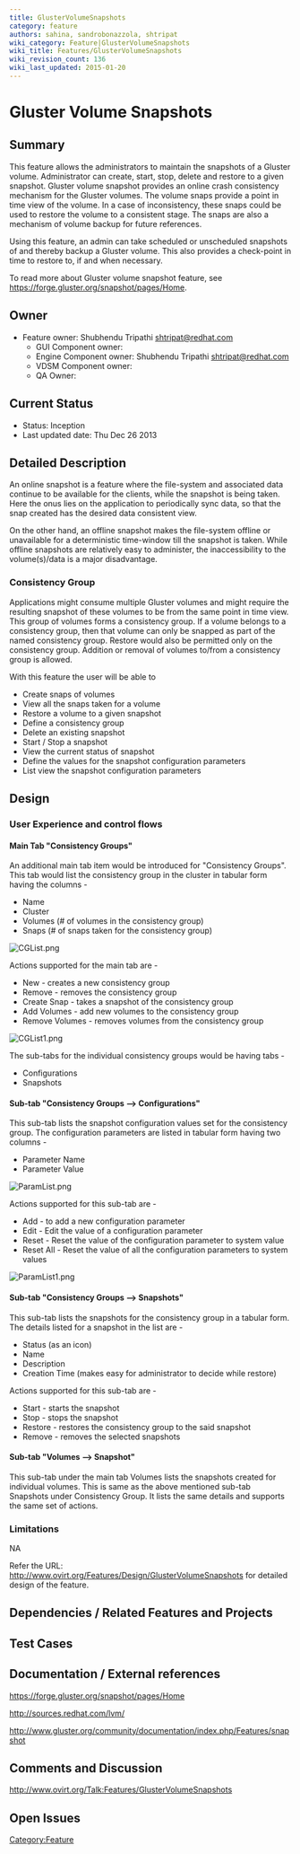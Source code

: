 ```yaml
---
title: GlusterVolumeSnapshots
category: feature
authors: sahina, sandrobonazzola, shtripat
wiki_category: Feature|GlusterVolumeSnapshots
wiki_title: Features/GlusterVolumeSnapshots
wiki_revision_count: 136
wiki_last_updated: 2015-01-20
---
```


# Gluster Volume Snapshots

## Summary

This feature allows the administrators to maintain the snapshots of a Gluster volume. Administrator can create, start, stop, delete and restore to a given snapshot. Gluster volume snapshot provides an online crash consistency mechanism for the Gluster volumes. The volume snaps provide a point in time view of the volume. In a case of inconsistency, these snaps could be used to restore the volume to a consistent stage. The snaps are also a mechanism of volume backup for future references.

Using this feature, an admin can take scheduled or unscheduled snapshots of and thereby backup a Gluster volume. This also provides a check-point in time to restore to, if and when necessary.

To read more about Gluster volume snapshot feature, see <https://forge.gluster.org/snapshot/pages/Home>.

## Owner

*   Feature owner: Shubhendu Tripathi <shtripat@redhat.com>
    -   GUI Component owner:
    -   Engine Component owner: Shubhendu Tripathi <shtripat@redhat.com>
    -   VDSM Component owner:
    -   QA Owner:

## Current Status

*   Status: Inception
*   Last updated date: Thu Dec 26 2013

## Detailed Description

An online snapshot is a feature where the file-system and associated data continue to be available for the clients, while the snapshot is being taken. Here the onus lies on the application to periodically sync data, so that the snap created has the desired data consistent view.

On the other hand, an offline snapshot makes the file-system offline or unavailable for a deterministic time-window till the snapshot is taken. While offline snapshots are relatively easy to administer, the inaccessibility to the volume(s)/data is a major disadvantage.

### Consistency Group

Applications might consume multiple Gluster volumes and might require the resulting snapshot of these volumes to be from the same point in time view. This group of volumes forms a consistency group. If a volume belongs to a consistency group, then that volume can only be snapped as part of the named consistency group. Restore would also be permitted only on the consistency group. Addition or removal of volumes to/from a consistency group is allowed.

With this feature the user will be able to

*   Create snaps of volumes
*   View all the snaps taken for a volume
*   Restore a volume to a given snapshot
*   Define a consistency group
*   Delete an existing snapshot
*   Start / Stop a snapshot
*   View the current status of snapshot
*   Define the values for the snapshot configuration parameters
*   List view the snapshot configuration parameters

## Design

### User Experience and control flows

#### Main Tab "Consistency Groups"

An additional main tab item would be introduced for "Consistency Groups". This tab would list the consistency group in the cluster in tabular form having the columns -

*   Name
*   Cluster
*   Volumes (# of volumes in the consistency group)
*   Snaps (# of snaps taken for the consistency group)

![](CGList.png "CGList.png")

Actions supported for the main tab are -

*   New - creates a new consistency group
*   Remove - removes the consistency group
*   Create Snap - takes a snapshot of the consistency group
*   Add Volumes - add new volumes to the consistency group
*   Remove Volumes - removes volumes from the consistency group

![](CGList1.png "CGList1.png")

The sub-tabs for the individual consistency groups would be having tabs -

*   Configurations
*   Snapshots

#### Sub-tab "Consistency Groups --> Configurations"

This sub-tab lists the snapshot configuration values set for the consistency group. The configuration parameters are listed in tabular form having two columns -

*   Parameter Name
*   Parameter Value

![](ParamList.png "ParamList.png")

Actions supported for this sub-tab are -

*   Add - to add a new configuration parameter
*   Edit - Edit the value of a configuration parameter
*   Reset - Reset the value of the configuration parameter to system value
*   Reset All - Reset the value of all the configuration parameters to system values

![](ParamList1.png "ParamList1.png")

#### Sub-tab "Consistency Groups --> Snapshots"

This sub-tab lists the snapshots for the consistency group in a tabular form. The details listed for a snapshot in the list are -

*   Status (as an icon)
*   Name
*   Description
*   Creation Time (makes easy for administrator to decide while restore)

Actions supported for this sub-tab are -

*   Start - starts the snapshot
*   Stop - stops the snapshot
*   Restore - restores the consistency group to the said snapshot
*   Remove - removes the selected snapshots

#### Sub-tab "Volumes --> Snapshot"

This sub-tab under the main tab Volumes lists the snapshots created for individual volumes. This is same as the above mentioned sub-tab Snapshots under Consistency Group. It lists the same details and supports the same set of actions.

### Limitations

NA

Refer the URL: <http://www.ovirt.org/Features/Design/GlusterVolumeSnapshots> for detailed design of the feature.

## Dependencies / Related Features and Projects

## Test Cases

## Documentation / External references

<https://forge.gluster.org/snapshot/pages/Home>

<http://sources.redhat.com/lvm/>

<http://www.gluster.org/community/documentation/index.php/Features/snapshot>

## Comments and Discussion

<http://www.ovirt.org/Talk:Features/GlusterVolumeSnapshots>

## Open Issues

<Category:Feature>
